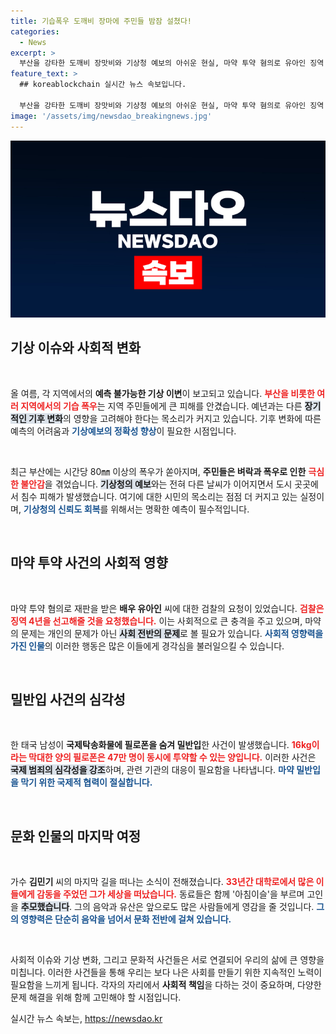```yaml
---
title: 기습폭우 도깨비 장마에 주민들 밤잠 설쳤다!
categories:
  - News
excerpt: >
  부산을 강타한 도깨비 장맛비와 기상청 예보의 아쉬운 현실, 마약 투약 혐의로 유아인 징역 4년 요청, 16kg 필로폰 밀반입 사건까지! 최신 이슈를 한눈에 확인하세요!
feature_text: >
  ## koreablockchain 실시간 뉴스 속보입니다.

  부산을 강타한 도깨비 장맛비와 기상청 예보의 아쉬운 현실, 마약 투약 혐의로 유아인 징역 4년 요청, 16kg 필로폰 밀반입 사건까지! 최신 이슈를 한눈에 확인하세요!
image: '/assets/img/newsdao_breakingnews.jpg'
---
```


<p><img src="/assets/img/newsdao_breakingnews.jpg" alt="koreablockchain 속보" /></p>

<h2 data-ke-size="size26">기상 이슈와 사회적 변화</h2>

<p data-ke-size="size16">&nbsp;</p>

<p>올 여름, 각 지역에서의 <b>예측 불가능한 기상 이변</b>이 보고되고 있습니다. <b><span style="color: #ee2323;">부산을 비롯한 여러 지역에서의 기습 폭우</span></b>는 지역 주민들에게 큰 피해를 안겼습니다. 예년과는 다른 <b><span style="background-color: #21538527;">장기적인 기후 변화</span></b>의 영향을 고려해야 한다는 목소리가 커지고 있습니다. 기후 변화에 따른 예측의 어려움과 <b><span style="color: #1a5490;">기상예보의 정확성 향상</span></b>이 필요한 시점입니다.</p>

<p data-ke-size="size16">&nbsp;</p>

<p>최근 부산에는 시간당 80㎜ 이상의 폭우가 쏟아지며, <b>주민들은 벼락과 폭우로 인한</b> <b><span style="color: #ee2323;">극심한 불안감</span></b>을 겪었습니다. <b><span style="background-color: #21538527;">기상청의 예보</span></b>와는 전혀 다른 날씨가 이어지면서 도시 곳곳에서 침수 피해가 발생했습니다. 여기에 대한 시민의 목소리는 점점 더 커지고 있는 실정이며, <b><span style="color: #1a5490;">기상청의 신뢰도 회복</span></b>를 위해서는 명확한 예측이 필수적입니다.</p>

<p data-ke-size="size16">&nbsp;</p>

<h2 data-ke-size="size26">마약 투약 사건의 사회적 영향</h2>

<p data-ke-size="size16">&nbsp;</p>

<p>마약 투약 혐의로 재판을 받은 <b>배우 유아인</b> 씨에 대한 검찰의 요청이 있었습니다. <b><span style="color: #ee2323;">검찰은 징역 4년을 선고해줄 것을 요청했습니다.</span></b> 이는 사회적으로 큰 충격을 주고 있으며, 마약의 문제는 개인의 문제가 아닌 <b><span style="background-color: #21538527;">사회 전반의 문제</span></b>로 볼 필요가 있습니다. <b><span style="color: #1a5490;">사회적 영향력을 가진 인물</span></b>의 이러한 행동은 많은 이들에게 경각심을 불러일으킬 수 있습니다.</p>

<p data-ke-size="size16">&nbsp;</p>

<h2 data-ke-size="size26">밀반입 사건의 심각성</h2>

<p data-ke-size="size16">&nbsp;</p>

<p>한 태국 남성이 <b>국제탁송화물에 필로폰을 숨겨 밀반입</b>한 사건이 발생했습니다. <b><span style="color: #ee2323;">16kg이라는 막대한 양의 필로폰은 47만 명이 동시에 투약할 수 있는 양입니다.</span></b> 이러한 사건은 <b><span style="background-color: #21538527;">국제 범죄의 심각성을 강조</span></b>하며, 관련 기관의 대응이 필요함을 나타냅니다. <b><span style="color: #1a5490;">마약 밀반입을 막기 위한 국제적 협력이 절실합니다.</span></b></p>

<p data-ke-size="size16">&nbsp;</p>

<h2 data-ke-size="size26">문화 인물의 마지막 여정</h2>

<p data-ke-size="size16">&nbsp;</p>

<p>가수 <b>김민기</b> 씨의 마지막 길을 떠나는 소식이 전해졌습니다. <b><span style="color: #ee2323;">33년간 대학로에서 많은 이들에게 감동을 주었던 그가 세상을 떠났습니다.</span></b> 동료들은 함께 '아침이슬'을 부르며 고인을 <b><span style="background-color: #21538527;">추모했습니다</span></b>. 그의 음악과 유산은 앞으로도 많은 사람들에게 영감을 줄 것입니다. <b><span style="color: #1a5490;">그의 영향력은 단순히 음악을 넘어서 문화 전반에 걸쳐 있습니다.</span></b></p>

<p data-ke-size="size16">&nbsp;</p>

<p>사회적 이슈와 기상 변화, 그리고 문화적 사건들은 서로 연결되어 우리의 삶에 큰 영향을 미칩니다. 이러한 사건들을 통해 우리는 보다 나은 사회를 만들기 위한 지속적인 노력이 필요함을 느끼게 됩니다. 각자의 자리에서 <b>사회적 책임</b>을 다하는 것이 중요하며, 다양한 문제 해결을 위해 함께 고민해야 할 시점입니다.</p>
실시간 뉴스 속보는, <a href="https://newsdao.kr" rel="dofollow">https://newsdao.kr</a>


